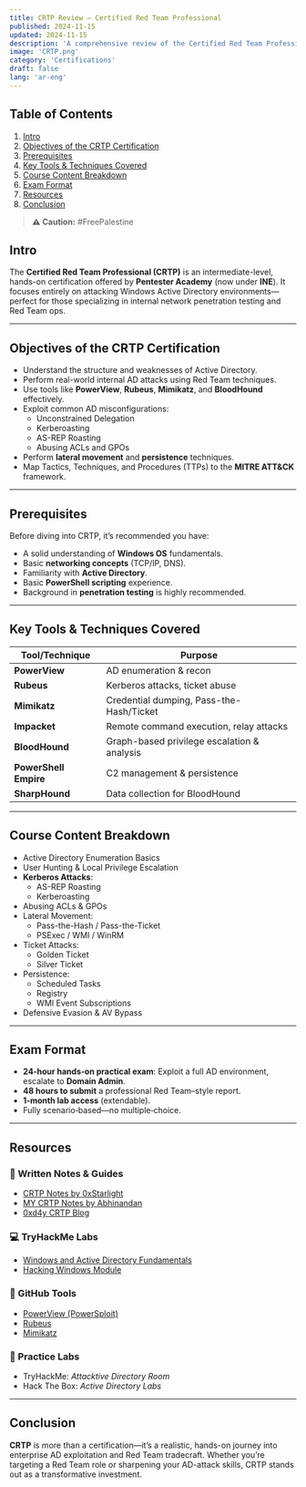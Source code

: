 ```yaml
---
title: CRTP Review – Certified Red Team Professional
published: 2024-11-15
updated: 2024-11-15
description: 'A comprehensive review of the Certified Red Team Professional (CRTP) exam.'
image: 'CRTP.png'
category: 'Certifications'
draft: false 
lang: 'ar-eng'
---
```


## Table of Contents

1. [Intro](#intro)  
2. [Objectives of the CRTP Certification](#objectives-of-the-crtp-certification)  
3. [Prerequisites](#prerequisites)  
4. [Key Tools & Techniques Covered](#key-tools--techniques-covered)  
5. [Course Content Breakdown](#course-content-breakdown)  
6. [Exam Format](#exam-format)  
7. [Resources](#resources)  
8. [Conclusion](#conclusion)

> **⚠️ Caution:** #FreePalestine

## Intro

The **Certified Red Team Professional (CRTP)** is an intermediate-level, hands-on certification offered by **Pentester Academy** (now under **INE**). It focuses entirely on attacking Windows Active Directory environments—perfect for those specializing in internal network penetration testing and Red Team ops.

---

## Objectives of the CRTP Certification

- Understand the structure and weaknesses of Active Directory.
- Perform real-world internal AD attacks using Red Team techniques.
- Use tools like **PowerView**, **Rubeus**, **Mimikatz**, and **BloodHound** effectively.
- Exploit common AD misconfigurations:
  - Unconstrained Delegation
  - Kerberoasting
  - AS-REP Roasting
  - Abusing ACLs and GPOs
- Perform **lateral movement** and **persistence** techniques.
- Map Tactics, Techniques, and Procedures (TTPs) to the **MITRE ATT&CK** framework.

---

## Prerequisites

Before diving into CRTP, it’s recommended you have:

- A solid understanding of **Windows OS** fundamentals.  
- Basic **networking concepts** (TCP/IP, DNS).  
- Familiarity with **Active Directory**.  
- Basic **PowerShell scripting** experience.  
- Background in **penetration testing** is highly recommended.

---

## Key Tools & Techniques Covered

| Tool/Technique     | Purpose                                      |
|--------------------|----------------------------------------------|
| **PowerView**      | AD enumeration & recon                       |
| **Rubeus**         | Kerberos attacks, ticket abuse               |
| **Mimikatz**       | Credential dumping, Pass-the-Hash/Ticket     |
| **Impacket**       | Remote command execution, relay attacks      |
| **BloodHound**     | Graph-based privilege escalation & analysis  |
| **PowerShell Empire** | C2 management & persistence              |
| **SharpHound**     | Data collection for BloodHound               |

---

## Course Content Breakdown

- Active Directory Enumeration Basics  
- User Hunting & Local Privilege Escalation  
- **Kerberos Attacks**:
  - AS-REP Roasting  
  - Kerberoasting  
- Abusing ACLs & GPOs  
- Lateral Movement:
  - Pass-the-Hash / Pass-the-Ticket  
  - PSExec / WMI / WinRM  
- Ticket Attacks:
  - Golden Ticket  
  - Silver Ticket  
- Persistence:
  - Scheduled Tasks  
  - Registry  
  - WMI Event Subscriptions  
- Defensive Evasion & AV Bypass

---

## Exam Format

- **24‑hour hands‑on practical exam**: Exploit a full AD environment, escalate to **Domain Admin**.  
- **48 hours to submit** a professional Red Team–style report.  
- **1‑month lab access** (extendable).  
- Fully scenario‑based—no multiple‑choice.

---

## Resources

### 🔗 Written Notes & Guides

- [CRTP Notes by 0xStarlight](https://github.com/0xStarlight/CRTP-Notes)  
- [MY CRTP Notes by Abhinandan](https://github.com/Abhinandan-Khurana/MY-CRTP-Notes)  
- [0xd4y CRTP Blog](https://0xd4y.com/2023/04/05/CRTP-Notes/)

### 💻 TryHackMe Labs

- [Windows and Active Directory Fundamentals](https://tryhackme.com/module/windows-and-active-directory-fundamentals)  
- [Hacking Windows Module](https://tryhackme.com/module/hacking-windows-1)

### 🔧 GitHub Tools

- [PowerView (PowerSploit)](https://github.com/PowerShellMafia/PowerSploit)  
- [Rubeus](https://github.com/GhostPack/Rubeus)  
- [Mimikatz](https://github.com/gentilkiwi/mimikatz)

### 🎯 Practice Labs

- TryHackMe: *Attacktive Directory Room*  
- Hack The Box: *Active Directory Labs*

---

## Conclusion

**CRTP** is more than a certification—it’s a realistic, hands-on journey into enterprise AD exploitation and Red Team tradecraft. Whether you’re targeting a Red Team role or sharpening your AD-attack skills, CRTP stands out as a transformative investment.